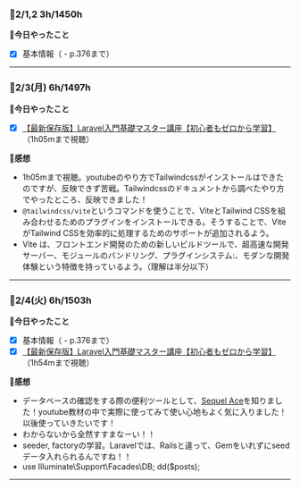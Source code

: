 ### 🍓2/1,2  3h/1450h
**🐰今日やったこと**
- [x] 基本情報（ - p.376まで）
***
### 🍓2/3(月) 6h/1497h
**🐰今日やったこと**
- [x] [【最新保存版】Laravel入門基礎マスター講座【初心者もゼロから学習】
](https://www.youtube.com/watch?v=SXjrlVs5Tnk)（1h05mまで視聴）

**🐣感想**

- 1h05mまで視聴。youtubeのやり方でTailwindcssがインストールはできたのですが、反映できず苦戦。Tailwindcssのドキュメントから調べたやり方でやったところ、反映できました！
- `@tailwindcss/vite`というコマンドを使うことで、ViteとTailwind CSSを組み合わせるためのプラグインをインストールできる。そうすることで、ViteがTailwind CSSを効率的に処理するためのサポートが追加されるよう。
- Vite は、フロントエンド開発のための新しいビルドツールで、超高速な開発サーバー、モジュールのバンドリング、プラグインシステム:、モダンな開発体験という特徴を持っているよう。（理解は半分以下）
***
### 🍓2/4(火) 6h/1503h
**🐰今日やったこと**
- [x] 基本情報（ - p.376まで）
- [x] [【最新保存版】Laravel入門基礎マスター講座【初心者もゼロから学習】
](https://www.youtube.com/watch?v=SXjrlVs5Tnk)（1h54mまで視聴）

**🐣感想**

- データベースの確認をする際の便利ツールとして、[Sequel Ace](https://apps.apple.com/us/app/sequel-ace/id1518036000?ls=1)を知りました！youtube教材の中で実際に使ってみて使い心地もよく気に入りました！以後使っていきたいです！
- わからないから全然すすまなーい！！
- seeder, factoryの学習。Laravelでは、Railsと違って、Gemをいれずにseedデータ入れられるんですね！！
- use Illuminate\Support\Facades\DB; dd($posts);

***
